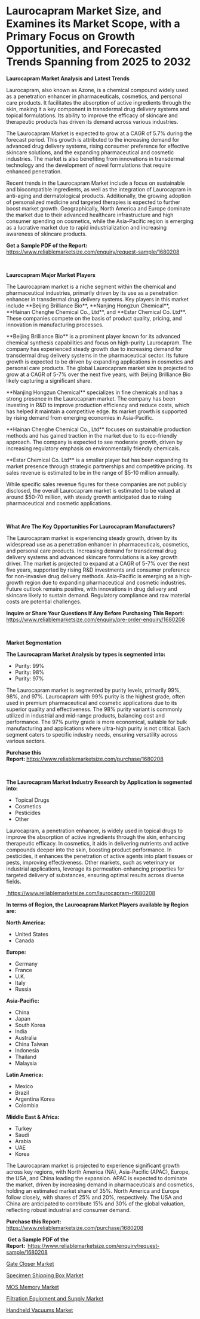 <p><h1>Laurocapram Market Size, and Examines its Market Scope, with a Primary Focus on Growth Opportunities, and Forecasted Trends Spanning from 2025 to 2032</h1></p><p><strong>Laurocapram Market Analysis and Latest Trends</strong></p>
<p><p>Laurocapram, also known as Azone, is a chemical compound widely used as a penetration enhancer in pharmaceuticals, cosmetics, and personal care products. It facilitates the absorption of active ingredients through the skin, making it a key component in transdermal drug delivery systems and topical formulations. Its ability to improve the efficacy of skincare and therapeutic products has driven its demand across various industries.</p><p>The Laurocapram Market is expected to grow at a CAGR of 5.7% during the forecast period. This growth is attributed to the increasing demand for advanced drug delivery systems, rising consumer preference for effective skincare solutions, and the expanding pharmaceutical and cosmetic industries. The market is also benefiting from innovations in transdermal technology and the development of novel formulations that require enhanced penetration.</p><p>Recent trends in the Laurocapram Market include a focus on sustainable and biocompatible ingredients, as well as the integration of Laurocapram in anti-aging and dermatological products. Additionally, the growing adoption of personalized medicine and targeted therapies is expected to further boost market growth. Geographically, North America and Europe dominate the market due to their advanced healthcare infrastructure and high consumer spending on cosmetics, while the Asia-Pacific region is emerging as a lucrative market due to rapid industrialization and increasing awareness of skincare products.</p></p>
<p><strong>Get a Sample PDF of the Report:&nbsp;</strong> <a href="https://www.reliablemarketsize.com/enquiry/request-sample/1680208?utm_campaign=2266&utm_medium=2&utm_source=Github&utm_content=ia&utm_term=26012025&utm_id=laurocapram">https://www.reliablemarketsize.com/enquiry/request-sample/1680208</a></p>
<p>&nbsp;</p>
<p><strong>Laurocapram Major Market Players</strong></p>
<p><p>The Laurocapram market is a niche segment within the chemical and pharmaceutical industries, primarily driven by its use as a penetration enhancer in transdermal drug delivery systems. Key players in this market include **Beijing Brilliance Bio**, **Nanjing Hongzun Chemical**, **Hainan Chenghe Chemical Co., Ltd**, and **Estar Chemical Co. Ltd**. These companies compete on the basis of product quality, pricing, and innovation in manufacturing processes.</p><p>**Beijing Brilliance Bio** is a prominent player known for its advanced chemical synthesis capabilities and focus on high-purity Laurocapram. The company has experienced steady growth due to increasing demand for transdermal drug delivery systems in the pharmaceutical sector. Its future growth is expected to be driven by expanding applications in cosmetics and personal care products. The global Laurocapram market size is projected to grow at a CAGR of 5-7% over the next five years, with Beijing Brilliance Bio likely capturing a significant share.</p><p>**Nanjing Hongzun Chemical** specializes in fine chemicals and has a strong presence in the Laurocapram market. The company has been investing in R&D to improve production efficiency and reduce costs, which has helped it maintain a competitive edge. Its market growth is supported by rising demand from emerging economies in Asia-Pacific.</p><p>**Hainan Chenghe Chemical Co., Ltd** focuses on sustainable production methods and has gained traction in the market due to its eco-friendly approach. The company is expected to see moderate growth, driven by increasing regulatory emphasis on environmentally friendly chemicals.</p><p>**Estar Chemical Co. Ltd** is a smaller player but has been expanding its market presence through strategic partnerships and competitive pricing. Its sales revenue is estimated to be in the range of $5-10 million annually.</p><p>While specific sales revenue figures for these companies are not publicly disclosed, the overall Laurocapram market is estimated to be valued at around $50-70 million, with steady growth anticipated due to rising pharmaceutical and cosmetic applications.</p></p>
<p>&nbsp;</p>
<p><strong>What Are The Key Opportunities For Laurocapram Manufacturers?</strong></p>
<p><p>The Laurocapram market is experiencing steady growth, driven by its widespread use as a penetration enhancer in pharmaceuticals, cosmetics, and personal care products. Increasing demand for transdermal drug delivery systems and advanced skincare formulations is a key growth driver. The market is projected to expand at a CAGR of 5-7% over the next five years, supported by rising R&D investments and consumer preference for non-invasive drug delivery methods. Asia-Pacific is emerging as a high-growth region due to expanding pharmaceutical and cosmetic industries. Future outlook remains positive, with innovations in drug delivery and skincare likely to sustain demand. Regulatory compliance and raw material costs are potential challenges.</p></p>
<p><strong>Inquire or Share Your Questions If Any Before Purchasing This Report:</strong> <a href="https://www.reliablemarketsize.com/enquiry/pre-order-enquiry/1680208?utm_campaign=2266&utm_medium=2&utm_source=Github&utm_content=ia&utm_term=26012025&utm_id=laurocapram">https://www.reliablemarketsize.com/enquiry/pre-order-enquiry/1680208</a></p>
<p>&nbsp;</p>
<p><strong>Market Segmentation</strong></p>
<p><strong>The Laurocapram Market Analysis by types is segmented into:</strong></p>
<p><ul><li>Purity: 99%</li><li>Purity: 98%</li><li>Purity: 97%</li></ul></p>
<p><p>The Laurocapram market is segmented by purity levels, primarily 99%, 98%, and 97%. Laurocapram with 99% purity is the highest grade, often used in premium pharmaceutical and cosmetic applications due to its superior quality and effectiveness. The 98% purity variant is commonly utilized in industrial and mid-range products, balancing cost and performance. The 97% purity grade is more economical, suitable for bulk manufacturing and applications where ultra-high purity is not critical. Each segment caters to specific industry needs, ensuring versatility across various sectors.</p></p>
<p><strong>Purchase this Report:&nbsp;</strong><a href="https://www.reliablemarketsize.com/purchase/1680208?utm_campaign=2266&utm_medium=2&utm_source=Github&utm_content=ia&utm_term=26012025&utm_id=laurocapram">https://www.reliablemarketsize.com/purchase/1680208</a></p>
<p>&nbsp;</p>
<p><strong>The Laurocapram Market Industry Research by Application is segmented into:</strong></p>
<p><ul><li>Topical Drugs</li><li>Cosmetics</li><li>Pesticides</li><li>Other</li></ul></p>
<p><p>Laurocapram, a penetration enhancer, is widely used in topical drugs to improve the absorption of active ingredients through the skin, enhancing therapeutic efficacy. In cosmetics, it aids in delivering nutrients and active compounds deeper into the skin, boosting product performance. In pesticides, it enhances the penetration of active agents into plant tissues or pests, improving effectiveness. Other markets, such as veterinary or industrial applications, leverage its permeation-enhancing properties for targeted delivery of substances, ensuring optimal results across diverse fields.</p></p>
<p><a href="https://www.reliablemarketsize.com/laurocapram-r1680208?utm_campaign=2266&utm_medium=2&utm_source=Github&utm_content=ia&utm_term=26012025&utm_id=laurocapram">&nbsp;https://www.reliablemarketsize.com/laurocapram-r1680208</a></p>
<p><strong>In terms of Region, the Laurocapram Market Players available by Region are:</strong></p>
<p>
    <p> <strong> North America: </strong>
        <ul>
            <li>United States</li>
            <li>Canada</li>
        </ul>
        </p> 
    <p> <strong> Europe: </strong>
        <ul>
            <li>Germany</li>
            <li>France</li>
            <li>U.K.</li>
            <li>Italy</li>
            <li>Russia</li>
        </ul>
        </p> 
    <p> <strong> Asia-Pacific: </strong>
        <ul>
            <li>China</li>
            <li>Japan</li>
            <li>South Korea</li>
            <li>India</li>
            <li>Australia</li>
            <li>China Taiwan</li>
            <li>Indonesia</li>
            <li>Thailand</li>
            <li>Malaysia</li>
        </ul>
        </p> 
    <p> <strong> Latin America: </strong>
        <ul>
            <li>Mexico</li>
            <li>Brazil</li>
            <li>Argentina Korea</li>
            <li>Colombia</li>
        </ul>
        </p> 
    <p> <strong> Middle East & Africa: </strong>
        <ul>
            <li>Turkey</li>
            <li>Saudi</li>
            <li>Arabia</li>
            <li>UAE</li>
            <li>Korea</li>
        </ul>
    </p>
    </p>
<p><p>The Laurocapram market is projected to experience significant growth across key regions, with North America (NA), Asia-Pacific (APAC), Europe, the USA, and China leading the expansion. APAC is expected to dominate the market, driven by increasing demand in pharmaceuticals and cosmetics, holding an estimated market share of 35%. North America and Europe follow closely, with shares of 25% and 20%, respectively. The USA and China are anticipated to contribute 15% and 30% of the global valuation, reflecting robust industrial and consumer demand.</p></p>
<p><strong>Purchase this Report: </strong><a href="https://www.reliablemarketsize.com/purchase/1680208?utm_campaign=2266&utm_medium=2&utm_source=Github&utm_content=ia&utm_term=26012025&utm_id=laurocapram">https://www.reliablemarketsize.com/purchase/1680208</a></p>
<p>&nbsp;<strong>Get a Sample PDF of the Report:&nbsp;&nbsp;</strong><a href="https://www.reliablemarketsize.com/enquiry/request-sample/1680208?utm_campaign=2266&utm_medium=2&utm_source=Github&utm_content=ia&utm_term=26012025&utm_id=laurocapram">https://www.reliablemarketsize.com/enquiry/request-sample/1680208</a></p>
<p><strong></strong></p>
<p><p><a href="https://www.linkedin.com/pulse/comprehensive-report-gate-closer-market-types-applications-j4svf?utm_campaign=2266&utm_medium=2&utm_source=Github&utm_content=ia&utm_term=26012025&utm_id=laurocapram">Gate Closer Market</a></p><p><a href="https://www.linkedin.com/pulse/specimen-shipping-box-market-forecast-global-trends-analysis-qaqlf?utm_campaign=2266&utm_medium=2&utm_source=Github&utm_content=ia&utm_term=26012025&utm_id=laurocapram">Specimen Shipping Box Market</a></p><p><a href="https://www.linkedin.com/pulse/91-cagr-mos-memory-market-2025-2032-growth-analysis-c3cgf?utm_campaign=2266&utm_medium=2&utm_source=Github&utm_content=ia&utm_term=26012025&utm_id=laurocapram">MOS Memory Market</a></p><p><a href="https://www.linkedin.com/pulse/detailed-market-research-filtration-equipment-supply-analysis-3ikdf?utm_campaign=2266&utm_medium=2&utm_source=Github&utm_content=ia&utm_term=26012025&utm_id=laurocapram">Filtration Equipment and Supply Market</a></p><p><a href="https://www.linkedin.com/pulse/handheld-vacuums-industry-trends-comprehensive-market-study-errff?utm_campaign=2266&utm_medium=2&utm_source=Github&utm_content=ia&utm_term=26012025&utm_id=laurocapram">Handheld Vacuums Market</a></p></p>